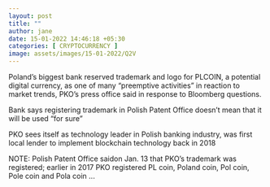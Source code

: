 ```yaml
---
layout: post
title: ""
author: jane 
date: 15-01-2022 14:46:18 +05:30 
categories: [ CRYPTOCURRENCY ] 
image: assets/images/15-01-2022/Q2V
---
```

Poland’s biggest bank reserved trademark and logo for PLCOIN, a potential digital currency, as one of many “preemptive activities” in reaction to market trends, PKO’s press office said in response to Bloomberg questions.

Bank says registering trademark in Polish Patent Office doesn’t mean that it will be used “for sure”

PKO sees itself as technology leader in Polish banking industry, was first local lender to implement blockchain technology back in 2018

NOTE: Polish Patent Office saidon Jan. 13 that PKO’s trademark was registered; earlier in 2017 PKO registered PL coin, Poland coin, Pol coin, Pole coin and Pola coin ...



